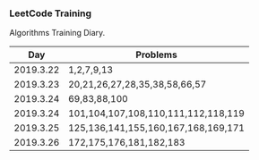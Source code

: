 ### LeetCode Training

Algorithms Training Diary.

| Day       | Problems      |
| --------  | ----------   |
| 2019.3.22 | 1,2,7,9,13    |
| 2019.3.23 | 20,21,26,27,28,35,38,58,66,57 |
| 2019.3.24 | 69,83,88,100 |
| 2019.3.24 | 101,104,107,108,110,111,112,118,119 |
| 2019.3.25 | 125,136,141,155,160,167,168,169,171 |
| 2019.3.26 | 172,175,176,181,182,183    |